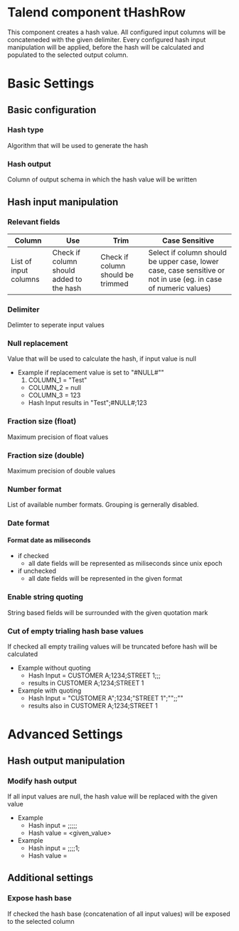 # Talend component tHashRow
This component creates a hash value. All configured input columns will be concateneded with the given delimiter. Every configured hash input manipulation will be applied, before the hash will be calculated and populated to the selected output column.

# Basic Settings

## Basic configuration 
### Hash type
Algorithm that will be used to generate the hash 

### Hash output
Column of output schema in which the hash value will be written

## Hash input manipulation

### Relevant fields

|Column|Use|Trim|Case Sensitive|
|------|---|----|--------------|
|List of input columns| Check if column should added to the hash| Check if column should be trimmed| Select if column should be upper case, lower case, case sensitive or not in use (eg. in case of numeric values)

### Delimiter
Delimter to seperate input values

### Null replacement
Value that will be used to calculate the hash, if input value is null
- Example if replacement value is set to "#NULL#""
    1. COLUMN_1 = "Test"
    + COLUMN_2 = null
    + COLUMN_3 = 123
    + Hash Input results in "Test";#NULL#;123 

### Fraction size (float)
Maximum precision of float values

### Fraction size (double)
Maximum precision of double values

### Number format
List of available number formats. Grouping is gernerally disabled. 

### Date format
#### Format date as miliseconds
- if checked
    + all date fields will be represented as miliseconds since unix epoch
- if unchecked
    + all date fields will be represented in the given format 

### Enable string quoting
String based fields will be surrounded with the given quotation mark

### Cut of empty trialing hash base values
If checked all empty trailing values will be truncated before hash will be calculated
- Example without quoting
    + Hash Input = CUSTOMER A;1234;STREET 1;;;
    + results in CUSTOMER A;1234;STREET 1
- Example with quoting
    + Hash Input = "CUSTOMER A";1234;"STREET 1";"";;""
    + results also in CUSTOMER A;1234;STREET 1

# Advanced Settings

## Hash output manipulation
### Modify hash output
If all input values are null, the hash value will be replaced with the given value 
- Example
    + Hash input = ;;;;;
    + Hash value = <given_value>
- Example
    + Hash input = ;;;;1;
    + Hash value = <hash value for this input>

## Additional settings
### Expose hash base
If checked the hash base (concatenation of all input values) will be exposed to the selected column


